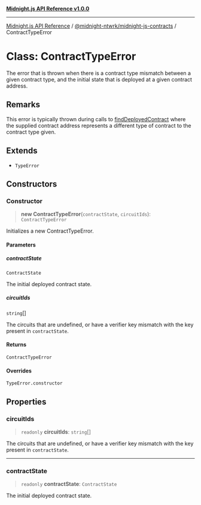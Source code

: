 [**Midnight.js API Reference v1.0.0**](../../../README.md)

***

[Midnight.js API Reference](../../../packages.md) / [@midnight-ntwrk/midnight-js-contracts](../README.md) / ContractTypeError

# Class: ContractTypeError

The error that is thrown when there is a contract type mismatch between a given contract type,
and the initial state that is deployed at a given contract address.

## Remarks

This error is typically thrown during calls to [findDeployedContract](../functions/findDeployedContract.md) where the supplied contract
address represents a different type of contract to the contract type given.

## Extends

- `TypeError`

## Constructors

### Constructor

> **new ContractTypeError**(`contractState`, `circuitIds`): `ContractTypeError`

Initializes a new ContractTypeError.

#### Parameters

##### contractState

`ContractState`

The initial deployed contract state.

##### circuitIds

`string`[]

The circuits that are undefined, or have a verifier key mismatch with the
                  key present in `contractState`.

#### Returns

`ContractTypeError`

#### Overrides

`TypeError.constructor`

## Properties

### circuitIds

> `readonly` **circuitIds**: `string`[]

The circuits that are undefined, or have a verifier key mismatch with the
                  key present in `contractState`.

***

### contractState

> `readonly` **contractState**: `ContractState`

The initial deployed contract state.
